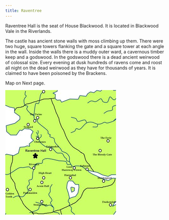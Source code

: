 ```yaml
---
title: Raventree
---
```


Raventree Hall is the seat of House Blackwood. It is located in Blackwood Vale in the Riverlands.

The castle has ancient stone walls with moss climbing up them. There were two huge, square towers flanking the gate and a square tower at each angle in the wall. Inside the walls there is a muddy outer ward, a cavernous timber keep and a godswood. In the godswood there is a dead ancient weirwood of colossal size. Every evening at dusk hundreds of ravens come and roost all night on the dead weirwood as they have for thousands of years. It is claimed to have been poisoned by the Brackens.

Map on Next page.

![Image](images/000043.jpg)


